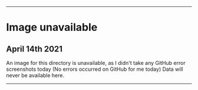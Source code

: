 
***

# Image unavailable

## April 14th 2021

An image for this directory is unavailable, as I didn't take any GitHub error screenshots today (No errors occurred on GitHub for me today) Data will never be available here.

***
